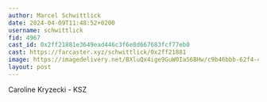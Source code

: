 ```yaml
---
author: Marcel Schwittlick
date: 2024-04-09T11:48:52+0200
username: schwittlick
fid: 4967
cast_id: 0x2ff21881e3649ead446c3f6e8d667683fcf77eb0
cast: https://farcaster.xyz/schwittlick/0x2ff21881
image: https://imagedelivery.net/BXluQx4ige9GuW0Ia56BHw/c9b46bbb-62f4-45eb-8f06-c81c1a023e00/original
layout: post
---
```


Caroline Kryzecki - KSZ

<img src='https://imagedelivery.net/BXluQx4ige9GuW0Ia56BHw/c9b46bbb-62f4-45eb-8f06-c81c1a023e00/original' alt='' referrerpolicy='no-referrer'/>
<img src='https://imagedelivery.net/BXluQx4ige9GuW0Ia56BHw/99d4caf5-1253-4302-d576-4280adc78100/original' alt='' referrerpolicy='no-referrer'/>

